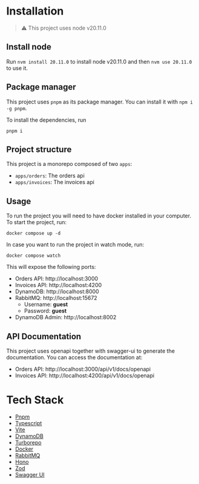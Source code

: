# Installation

> ⚠️ This project uses node v20.11.0

## Install node

Run `nvm install 20.11.0` to install node v20.11.0 and then `nvm use 20.11.0` to use it.

## Package manager

This project uses `pnpm` as its package manager. You can install it with `npm i -g pnpm`.

To install the dependencies, run

```
pnpm i
```

## Project structure

This project is a monorepo composed of two `apps`:

- `apps/orders`: The orders api
- `apps/invoices`: The invoices api

## Usage

To run the project you will need to have docker installed in your computer. To start the project, run:

```
docker compose up -d
```

In case you want to run the project in watch mode, run:

```
docker compose watch
```

This will expose the following ports:

- Orders API: http://localhost:3000
- Invoices API: http://localhost:4200
- DynamoDB: http://localhost:8000
- RabbitMQ: http://localhost:15672
  - Username: **guest**
  - Password: **guest**
- DynamoDB Admin: http://localhost:8002

## API Documentation

This project uses openapi together with swagger-ui to generate the documentation. You can access the documentation at:

- Orders API: http://localhost:3000/api/v1/docs/openapi
- Invoices API: http://localhost:4200/api/v1/docs/openapi

# Tech Stack

- [Pnpm](https://pnpm.io/)
- [Typescript](https://www.typescriptlang.org/)
- [Vite](https://vitejs.dev/)
- [DynamoDB](https://aws.amazon.com/dynamodb/)
- [Turborepo](https://turborepo.org/)
- [Docker](https://www.docker.com/)
- [RabbitMQ](https://www.rabbitmq.com/)
- [Hono](https://honojs.dev/)
- [Zod](https://github.com/colinhacks/zod)
- [Swagger UI](https://swagger.io/tools/swagger-ui/)
